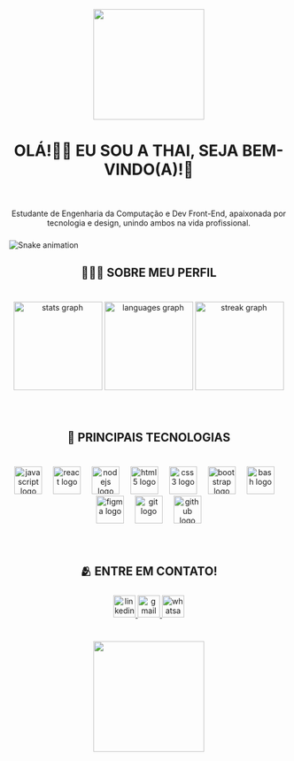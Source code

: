 <div align="center">
  <img height="200" src="https://capsule-render.vercel.app/api?type=waving&height=130&color=9370DB"  />
</div>

###

<h1 align="center">OLÁ!👋🏼 EU SOU A THAI, SEJA BEM-VINDO(A)!💜</h1>

###

<br clear="both">

<p align="center">Estudante de Engenharia da Computação e Dev Front-End, apaixonada por tecnologia e design, unindo ambos na vida profissional.</p>

###

<img src="https://raw.githubusercontent.com/ThailanySantos/ThailanySantos/output/snake.svg" alt="Snake animation" />

###

<h2 align="center">👩🏽‍💻 SOBRE MEU PERFIL</h2>

###

<br clear="both">

<div align="center">
  <img src="https://github-readme-stats.vercel.app/api?username=ThailanySantos&hide_title=true&hide_rank=true&show_icons=true&include_all_commits=true&count_private=true&disable_animations=false&theme=rose_pine&locale=pt-br&hide_border=false&order=1" height="160" alt="stats graph"  />
  <img src="https://github-readme-stats.vercel.app/api/top-langs?username=ThailanySantos&locale=pt-br&hide_title=false&layout=compact&card_width=320&langs_count=4&theme=rose_pine&hide_border=false&order=2" height="160" alt="languages graph"  />
  <img src="https://streak-stats.demolab.com?user=ThailanySantos&locale=pt-br&mode=weekly&theme=rose_pine&hide_border=false&border_radius=5&order=3" height="160" alt="streak graph"  />
</div>

###

<br clear="both">

<h2 align="center">🌟 PRINCIPAIS TECNOLOGIAS</h2>

###

<br clear="both">

<div align="center">
  <img src="https://cdn.jsdelivr.net/gh/devicons/devicon/icons/javascript/javascript-original.svg" height="50" alt="javascript logo"  />
  <img width="12" />
  <img src="https://cdn.jsdelivr.net/gh/devicons/devicon/icons/react/react-original.svg" height="50" alt="react logo"  />
  <img width="12" />
  <img src="https://cdn.jsdelivr.net/gh/devicons/devicon/icons/nodejs/nodejs-original.svg" height="50" alt="nodejs logo"  />
  <img width="12" />
  <img src="https://cdn.jsdelivr.net/gh/devicons/devicon/icons/html5/html5-original.svg" height="50" alt="html5 logo"  />
  <img width="12" />
  <img src="https://cdn.jsdelivr.net/gh/devicons/devicon/icons/css3/css3-original.svg" height="50" alt="css3 logo"  />
  <img width="12" />
  <img src="https://cdn.jsdelivr.net/gh/devicons/devicon/icons/bootstrap/bootstrap-original.svg" height="50" alt="bootstrap logo"  />
  <img width="12" />
  <img src="https://cdn.jsdelivr.net/gh/devicons/devicon/icons/bash/bash-original.svg" height="50" alt="bash logo"  />
  <img width="12" />
  <img src="https://cdn.jsdelivr.net/gh/devicons/devicon/icons/figma/figma-original.svg" height="50" alt="figma logo"  />
  <img width="12" />
  <img src="https://cdn.jsdelivr.net/gh/devicons/devicon/icons/git/git-original.svg" height="50" alt="git logo"  />
  <img width="12" />
  <img src="https://cdn.jsdelivr.net/gh/devicons/devicon/icons/github/github-original.svg" height="50" alt="github logo"  />
</div>

###

<br clear="both">

<h2 align="center">🫂 ENTRE EM CONTATO!</h2>

###

<div align="center">
  <a href="https://www.linkedin.com/in/thailany-santos-828867299/" target="_blank">
    <img src="https://img.shields.io/static/v1?message=LinkedIn&logo=linkedin&label=&color=0077B5&logoColor=white&labelColor=&style=for-the-badge" height="40" alt="linkedin logo"  />
  </a>
  <a href="https://mail.google.com/mail/u/0/#inbox?compose=DmwnWrRrlQngFpjLHbrjfznKkbXBdKbssvXmtLNvtfqHZlDShhDTttqKLsvkfWPhJcxRdzrsNXkQ" target="_blank">
    <img src="https://img.shields.io/static/v1?message=Gmail&logo=gmail&label=&color=D14836&logoColor=white&labelColor=&style=for-the-badge" height="40" alt="gmail logo"  />
  </a>
  <a href="https://wa.link/9hwbft" target="_blank">
    <img src="https://img.shields.io/static/v1?message=Whatsapp&logo=whatsapp&label=&color=25D366&logoColor=white&labelColor=&style=for-the-badge" height="40" alt="whatsapp logo"  />
  </a>
</div>

###

<br clear="both">

<div align="center">
  <img height="200" src="https://capsule-render.vercel.app/api?type=waving&height=130&color=9370DB&section=footer"  />
</div>

###
